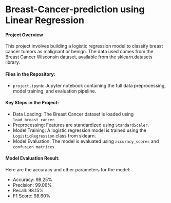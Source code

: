 # Breast-Cancer-prediction using Linear Regression
#### Project Overview
This project involves building a logistic regression model to classify breast cancer tumors as malignant or benign. The data used comes from the Breast Cancer Wisconsin dataset, available from the sklearn.datasets library.

#### Files in the Repository:
- `project.ipynb`: Jupyter notebook containing the full data preprocessing, model training, and evaluation pipeline.
#### Key Steps in the Project:
- Data Loading: The Breast Cancer dataset is loaded using `load_breast_cancer`.
- Preprocessing: Features are standardized using `StandardScaler`.
- Model Training: A logistic regression model is trained using the `LogisticRegression` class from sklearn.
- Model Evaluation: The model is evaluated using `accuracy_scores` and `confusion matrices`.

#### Model Evaluation Result:
Here are the accuracy and other parameters for the model:
- Accuracy: 98.25%
- Precision: 99.06%
- Recall: 98.15%
- F1 Score: 98.60%
